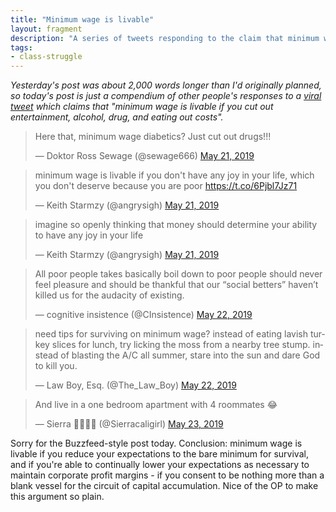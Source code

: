 ```yaml
---
title: "Minimum wage is livable"
layout: fragment
description: "A series of tweets responding to the claim that minimum wage is livable if you cut out, well, most of the things that make life worth living."
tags:
- class-struggle
---
```


_Yesterday's post was about 2,000 words longer than I'd originally planned, so today's post is just a compendium of other people's responses to a [viral tweet](https://twitter.com/Jakeandbake336/status/1130434779248300032) which claims that "minimum wage is livable if you cut out entertainment, alcohol, drug, and eating out costs"._

<blockquote class="twitter-tweet" data-lang="en"><p lang="en" dir="ltr">Here that, minimum wage diabetics? Just cut out drugs!!!</p>&mdash; Doktor Ross Sewage (@sewage666) <a href="https://twitter.com/sewage666/status/1130633714990370817?ref_src=twsrc%5Etfw">May 21, 2019</a></blockquote>
<script async src="https://platform.twitter.com/widgets.js" charset="utf-8"></script>

<blockquote class="twitter-tweet" data-lang="en"><p lang="en" dir="ltr">minimum wage is livable if you don&#39;t have any joy in your life, which you don&#39;t deserve because you are poor <a href="https://t.co/6Pjbl7Jz71">https://t.co/6Pjbl7Jz71</a></p>&mdash; Keith Starmzy (@angrysigh) <a href="https://twitter.com/angrysigh/status/1130835463512760320?ref_src=twsrc%5Etfw">May 21, 2019</a></blockquote>
<script async src="https://platform.twitter.com/widgets.js" charset="utf-8"></script>

<blockquote class="twitter-tweet" data-lang="en"><p lang="en" dir="ltr">imagine so openly thinking that money should determine your ability to have any joy in your life</p>&mdash; Keith Starmzy (@angrysigh) <a href="https://twitter.com/angrysigh/status/1130837007016648704?ref_src=twsrc%5Etfw">May 21, 2019</a></blockquote>
<script async src="https://platform.twitter.com/widgets.js" charset="utf-8"></script>

<blockquote class="twitter-tweet" data-lang="en"><p lang="en" dir="ltr">All poor people takes basically boil down to poor people should never feel pleasure and should be thankful that our “social betters” haven’t killed us for the audacity of existing.</p>&mdash; cognitive insistence (@CInsistence) <a href="https://twitter.com/CInsistence/status/1130989015748960257?ref_src=twsrc%5Etfw">May 22, 2019</a></blockquote>
<script async src="https://platform.twitter.com/widgets.js" charset="utf-8"></script>

<blockquote class="twitter-tweet" data-lang="en"><p lang="en" dir="ltr">need tips for surviving on minimum wage? instead of eating lavish turkey slices for lunch, try licking the moss from a nearby tree stump. instead of blasting the A/C all summer, stare into the sun and dare God to kill you.</p>&mdash; Law Boy, Esq. (@The_Law_Boy) <a href="https://twitter.com/The_Law_Boy/status/1131202980219428865?ref_src=twsrc%5Etfw">May 22, 2019</a></blockquote>
<script async src="https://platform.twitter.com/widgets.js" charset="utf-8"></script>

<blockquote class="twitter-tweet" data-lang="en"><p lang="et" dir="ltr">And live in a one bedroom apartment with 4 roommates 😂</p>&mdash; Sierra 🧘🏽‍♀️🌿 (@Sierracaligirl) <a href="https://twitter.com/Sierracaligirl/status/1131410069453545474?ref_src=twsrc%5Etfw">May 23, 2019</a></blockquote>
<script async src="https://platform.twitter.com/widgets.js" charset="utf-8"></script>

Sorry for the Buzzfeed-style post today. Conclusion: minimum wage is livable if you reduce your expectations to the bare minimum for survival, and if you're able to continually lower your expectations as necessary to maintain corporate profit margins - if you consent to be nothing more than a blank vessel for the circuit of capital accumulation. Nice of the OP to make this argument so plain.
